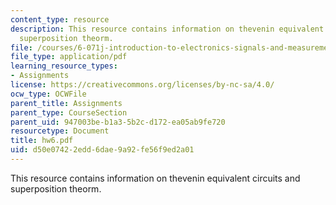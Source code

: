 ```yaml
---
content_type: resource
description: This resource contains information on thevenin equivalent circuits and
  superposition theorm.
file: /courses/6-071j-introduction-to-electronics-signals-and-measurement-spring-2006/d50e07422edd6dae9a92fe56f9ed2a01_hw6.pdf
file_type: application/pdf
learning_resource_types:
- Assignments
license: https://creativecommons.org/licenses/by-nc-sa/4.0/
ocw_type: OCWFile
parent_title: Assignments
parent_type: CourseSection
parent_uid: 947003be-b1a3-5b2c-d172-ea05ab9fe720
resourcetype: Document
title: hw6.pdf
uid: d50e0742-2edd-6dae-9a92-fe56f9ed2a01
---
```

This resource contains information on thevenin equivalent circuits and superposition theorm.